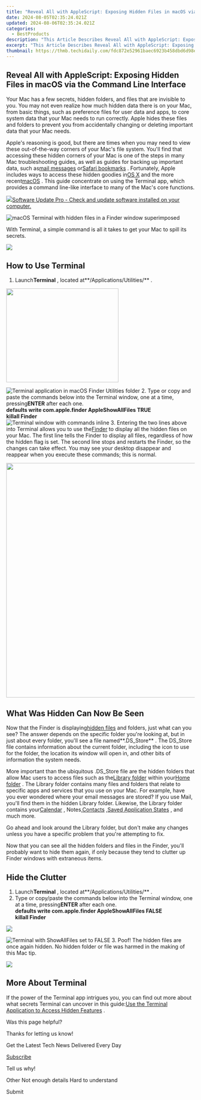 ```yaml
---
title: "Reveal All with AppleScript: Exposing Hidden Files in macOS via the Command Line Interface"
date: 2024-08-05T02:35:24.021Z
updated: 2024-08-06T02:35:24.021Z
categories:
  - BestProducts
description: "This Article Describes Reveal All with AppleScript: Exposing Hidden Files in macOS via the Command Line Interface"
excerpt: "This Article Describes Reveal All with AppleScript: Exposing Hidden Files in macOS via the Command Line Interface"
thumbnail: https://thmb.techidaily.com/fdc872e52961baec6923b458dbd6d98e67f3ed40f9ab2afdf7e0f1b821a0cc59.jpg
---
```


## Reveal All with AppleScript: Exposing Hidden Files in macOS via the Command Line Interface
 Your Mac has a few secrets, hidden folders, and files that are invisible to you. You may not even realize how much hidden data there is on your Mac, from basic things, such as preference files for user data and apps, to core system data that your Mac needs to run correctly. Apple hides these files and folders to prevent you from accidentally changing or deleting important data that your Mac needs.

 Apple's reasoning is good, but there are times when you may need to view these out-of-the-way corners of your Mac's file system. You'll find that accessing these hidden corners of your Mac is one of the steps in many Mac troubleshooting guides, as well as guides for backing up important data, such as[mail messages](https://www.lifewire.com/transfer-apple-mail-to-new-mac-2260915) or[Safari bookmarks](https://www.lifewire.com/back-up-or-move-safari-bookmarks-to-new-mac-2260891) . Fortunately, Apple includes ways to access these hidden goodies in[OS X](https://www.lifewire.com/install-mac-os-on-pc-5075590) and the more recent[macOS](https://www.lifewire.com/what-is-macos-4691239) . This guide concentrate on using the Terminal app, which provides a command line-like interface to many of the Mac's core functions.

<!-- affiliate ads begin -->
<a href="https://order.glarysoft.com/order/checkout.php?PRODS=4691139&QTY=1&AFFILIATE=108875&CART=1"><img src="https://secure.avangate.com/images/merchant/6734fa703f6633ab896eecbdfad8953a/products/SU-200-1.png" border="0">Software Update Pro - Check and update software installed on your computer. </a>
<!-- affiliate ads end -->
![macOS Terminal with hidden files in a Finder window superimposed](https://www.lifewire.com/thmb/0GxCNfM-Nwq84X9L67jj4gSEqP4=/1500x0/filters:no_upscale():max_bytes(150000):strip_icc():format(webp)/ScreenShot2019-01-03at3.13.16PM-5c2ea61c46e0fb0001abc508-fb8027cc5efa44e2a3c858234aac1ae3.jpg)

 With Terminal, a simple command is all it takes to get your Mac to spill its secrets.

<!-- affiliate ads begin -->
<a href="https://store.absolute.com/order/checkout.php?PRODS=4601998&QTY=1&AFFILIATE=108875&CART=1"><img src="https://secure.avangate.com/images/merchant/ef70e26a0b5da778eda3f48014d087cd/728x90_larger-shield.jpg" border="0"></a>
<!-- affiliate ads end -->
## How to Use Terminal

1. Launch**Terminal** , located at**/Applications/Utilities/** .  
<!-- affiliate ads begin -->
<a href="https://caperobbin.sjv.io/c/5597632/2006118/18460" target="_top" id="2006118"><img src="//a.impactradius-go.com/display-ad/18460-2006118" border="0" alt="" width="300" height="250"/></a><img height="0" width="0" src="https://imp.pxf.io/i/5597632/2006118/18460" style="position:absolute;visibility:hidden;" border="0" />
<!-- affiliate ads end -->
![Terminal application in macOS Finder Utilities folder](https://www.lifewire.com/thmb/MlM5SU4iQfZRMK1iLmULOs4OewA=/1500x0/filters:no_upscale():max_bytes(150000):strip_icc():format(webp)/001_view-hidden-mac-folders-using-terminal-2260776-5c2ea70b46e0fb000123c164.jpg)
2. Type or copy and paste the commands below into the Terminal window, one at a time, pressing**ENTER** after each one.  
 **defaults write com.apple.finder AppleShowAllFiles TRUE**  
**killall Finder**  
![Terminal window with commands inline](https://www.lifewire.com/thmb/z9u9E5cQZxfSmppiqZSimKAfX_s=/1500x0/filters:no_upscale():max_bytes(150000):strip_icc():format(webp)/002_view-hidden-mac-folders-using-terminal-2260776-5c2ea73546e0fb0001415cda.jpg)
3. Entering the two lines above into Terminal allows you to use the[Finder](https://www.lifewire.com/use-mac-finder-2260739) to display all the hidden files on your Mac. The first line tells the Finder to display all files, regardless of how the hidden flag is set. The second line stops and restarts the Finder, so the changes can take effect. You may see your desktop disappear and reappear when you execute these commands; this is normal.

<!-- affiliate ads begin -->
<a href="https://electronicx.pxf.io/c/5597632/1872496/14483" target="_top" id="1872496"><img src="//a.impactradius-go.com/display-ad/14483-1872496" border="0" alt="" width="750" height="625"/></a><img height="0" width="0" src="https://imp.pxf.io/i/5597632/1872496/14483" style="position:absolute;visibility:hidden;" border="0" />
<!-- affiliate ads end -->
## What Was Hidden Can Now Be Seen

 Now that the Finder is displaying[hidden files](https://www.lifewire.com/what-is-a-hidden-file-2625898) and folders, just what can you see? The answer depends on the specific folder you're looking at, but in just about every folder, you'll see a file named**.DS\_Store** . The DS\_Store file contains information about the current folder, including the icon to use for the folder, the location its window will open in, and other bits of information the system needs.

 More important than the ubiquitous .DS\_Store file are the hidden folders that allow Mac users to access files such as the[Library folder](https://www.lifewire.com/os-x-is-hiding-your-library-folder-2260833) within your[Home folder](https://www.lifewire.com/move-macs-home-folder-new-location-2260157) . The Library folder contains many files and folders that relate to specific apps and services that you use on your Mac. For example, have you ever wondered where your email messages are stored? If you use Mail, you'll find them in the hidden Library folder. Likewise, the Library folder contains your[Calendar](https://www.lifewire.com/back-up-or-move-ical-or-calendar-data-to-new-mac-2260870) , Notes,[Contacts](https://www.lifewire.com/back-up-or-move-contacts-or-address-book-data-2260801) ,[Saved Application States](https://www.lifewire.com/managing-resume-feature-os-x-2259802) , and much more.

 Go ahead and look around the Library folder, but don't make any changes unless you have a specific problem that you're attempting to fix.

 Now that you can see all the hidden folders and files in the Finder, you'll probably want to hide them again, if only because they tend to clutter up Finder windows with extraneous items.

## Hide the Clutter

1. Launch**Terminal** , located at**/Applications/Utilities/** .
2. Type or copy/paste the commands below into the Terminal window, one at a time, pressing**ENTER** after each one.  
 **defaults write com.apple.finder AppleShowAllFiles FALSE**  
**killall Finder**  
<!-- affiliate ads begin -->
<a href="https://secure.2checkout.com/order/checkout.php?PRODS=32667153&QTY=1&AFFILIATE=108875&CART=1"><img src="https://www.coolmuster.com/uploads/image/20201228/feature02.png" border="0"></a>
<!-- affiliate ads end -->
![Terminal with ShowAllFiles set to FALSE](https://www.lifewire.com/thmb/7JHA9g9EOKMG8xeydvO7Yp3H_24=/1500x0/filters:no_upscale():max_bytes(150000):strip_icc():format(webp)/003_view-hidden-mac-folders-using-terminal-2260776-5c2ea75e46e0fb0001a438c8.jpg)
3. Poof! The hidden files are once again hidden. No hidden folder or file was harmed in the making of this Mac tip.

<!-- affiliate ads begin -->
<a href="https://shop.copernic.com/order/checkout.php?PRODS=41033091&QTY=1&AFFILIATE=108875&CART=1"><img src="https://secure.2checkout.com/images/merchant/8d30aa96e72440759f74bd2306c1fa3d/Copernic-2023-Affiliate-728x90-Advanced.png" border="0"></a>
<!-- affiliate ads end -->
## More About Terminal

 If the power of the Terminal app intrigues you, you can find out more about what secrets Terminal can uncover in this guide:[Use the Terminal Application to Access Hidden Features](https://www.lifewire.com/mac-terminal-commands-4774997) .

Was this page helpful?

Thanks for letting us know!

 Get the Latest Tech News Delivered Every Day

[Subscribe](https://www.lifewire.com/#)

Tell us why!

 Other  Not enough details  Hard to understand

 Submit

<ins class="adsbygoogle"
     style="display:block"
     data-ad-format="autorelaxed"
     data-ad-client="ca-pub-7571918770474297"
     data-ad-slot="1223367746"></ins>



<ins class="adsbygoogle"
     style="display:block"
     data-ad-client="ca-pub-7571918770474297"
     data-ad-slot="8358498916"
     data-ad-format="auto"
     data-full-width-responsive="true"></ins>
